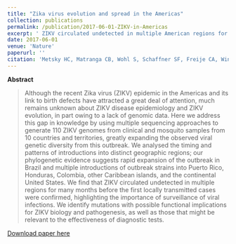 ```yaml
---
title: "Zika virus evolution and spread in the Americas"
collection: publications
permalink: /publication/2017-06-01-ZIKV-in-Americas
excerpt: ' ZIKV circulated undetected in multiple American regions for many months before the first locally transmitted cases were confirmed, highlighting the importance of surveillance of viral infections.'
date: 2017-06-01
venue: 'Nature'
paperurl: ''
citation: 'Metsky HC, Matranga CB, Wohl S, Schaffner SF, Freije CA, Winnicki SM, et al. Zika virus evolution and spread in the Americas.<i> Nature </i>. 2017;546(7658):411–5.'
---
```


**Abstract**

>Although the recent Zika virus (ZIKV) epidemic in the Americas and its link to birth defects have attracted a great deal of attention, much remains unknown about ZIKV disease epidemiology and ZIKV evolution, in part owing to a lack of genomic data. Here we address this gap in knowledge by using multiple sequencing approaches to generate 110 ZIKV genomes from clinical and mosquito samples from 10 countries and territories, greatly expanding the observed viral genetic diversity from this outbreak. We analysed the timing and patterns of introductions into distinct geographic regions; our phylogenetic evidence suggests rapid expansion of the outbreak in Brazil and multiple introductions of outbreak strains into Puerto Rico, Honduras, Colombia, other Caribbean islands, and the continental United States. We find that ZIKV circulated undetected in multiple regions for many months before the first locally transmitted cases were confirmed, highlighting the importance of surveillance of viral infections. We identify mutations with possible functional implications for ZIKV biology and pathogenesis, as well as those that might be relevant to the effectiveness of diagnostic tests.

[Download paper here](http://www.nature.com/doifinder/10.1038/nature22402)

